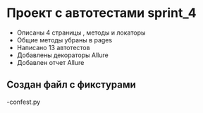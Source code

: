#  Проект с автотестами sprint_4 

- Описаны 4 страницы , методы и локаторы
- Общие методы убраны в pages
- Написано 13 автотестов
- Добавлены декораторы Allure
- Добавлен отчет Allure

## Создан файл с фикстурами
-confest.py

